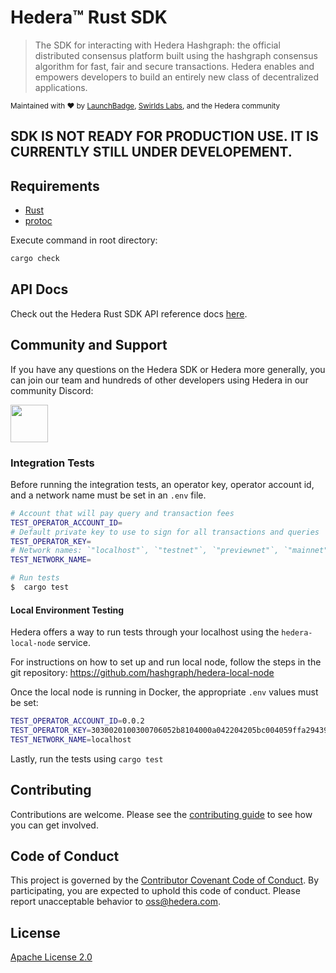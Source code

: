 # Hedera™ Rust SDK

> The SDK for interacting with Hedera Hashgraph: the official distributed
> consensus platform built using the hashgraph consensus algorithm for fast,
> fair and secure transactions. Hedera enables and empowers developers to
> build an entirely new class of decentralized applications.

<sub>Maintained with ❤️ by <a href="https://launchbadge.com" target="_blank">LaunchBadge</a>, <a href="https://www.swirlds.com/" target="_blank">Swirlds Labs</a>, and the Hedera community</sub>

## SDK IS NOT READY FOR PRODUCTION USE. IT IS CURRENTLY STILL UNDER DEVELOPEMENT.

## Requirements

- [Rust](https://rustup.rs)
- [protoc](https://grpc.io/docs/protoc-installation)

Execute command in root directory:
```bash
cargo check
```

## API Docs

Check out the Hedera Rust SDK API reference docs [here](http://docs.rs/hedera/latest/hedera/index.html).

## Community and Support

If you have any questions on the Hedera SDK or Hedera more generally,
you can join our team and hundreds of other developers using Hedera in our 
community Discord:

<a href="https://hedera.com/discord" target="_blank">
  <img alt="" src="https://user-images.githubusercontent.com/753919/167244200-b95cd3a6-6256-4eaf-b9b4-f1f192341485.png" height="60">
</a>

###  Integration Tests

Before running the integration tests, an operator key, operator account id, and a network name must be set in an `.env` file. 
```bash
# Account that will pay query and transaction fees
TEST_OPERATOR_ACCOUNT_ID=
# Default private key to use to sign for all transactions and queries
TEST_OPERATOR_KEY=
# Network names: `"localhost"`, `"testnet"`, `"previewnet"`, `"mainnet"`
TEST_NETWORK_NAME=
```
```bash
# Run tests
$  cargo test 
```

#### Local Environment Testing
Hedera offers a way to run tests through your localhost using the `hedera-local-node` service. 

For instructions on how to set up and run local node, follow the steps in the git repository:
https://github.com/hashgraph/hedera-local-node

Once the local node is running in Docker, the appropriate `.env` values must be set:
```bash
TEST_OPERATOR_ACCOUNT_ID=0.0.2
TEST_OPERATOR_KEY=3030020100300706052b8104000a042204205bc004059ffa2943965d306f2c44d266255318b3775bacfec42a77ca83e998f2
TEST_NETWORK_NAME=localhost
```

Lastly, run the tests using `cargo test`

## Contributing

Contributions are welcome. Please see the
[contributing guide](https://github.com/hashgraph/.github/blob/main/CONTRIBUTING.md)
to see how you can get involved.

## Code of Conduct

This project is governed by the
[Contributor Covenant Code of Conduct](https://github.com/hashgraph/.github/blob/main/CODE_OF_CONDUCT.md). By
participating, you are expected to uphold this code of conduct. Please report unacceptable behavior
to [oss@hedera.com](mailto:oss@hedera.com).

## License

[Apache License 2.0](LICENSE)

